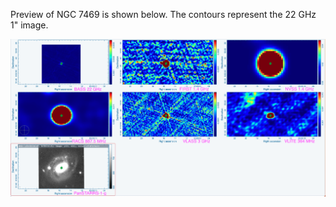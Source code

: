 Preview of NGC 7469 is shown below. The contours represent the 22 GHz 1" image. 

![NGC7469.png](NGC7469.png "NGC7469")


